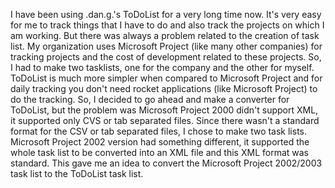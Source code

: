 I have been using .dan.g.'s ToDoList for a very long time now. It's very easy for me to track things that I have to do and also track the projects on which I am working. But there was always a problem related to the creation of task list. My organization uses Microsoft Project (like many other companies) for tracking projects and the cost of development related to these projects. So, I had to make two tasklists, one for the company and the other for myself. ToDoList is much more simpler when compared to Microsoft Project and for daily tracking you don't need rocket applications (like Microsoft Project) to do the tracking. So, I decided to go ahead and make a converter for ToDoList, but the problem was Microsoft Project 2000 didn't support XML, it supported only CVS or tab separated files. Since there wasn't a standard format for the CSV or tab separated files, I chose to make two task lists. Microsoft Project 2002 version had something different, it supported the whole task list to be converted into an XML file and this XML format was standard. This gave me an idea to convert the Microsoft Project 2002/2003 task list to the ToDoList task list.